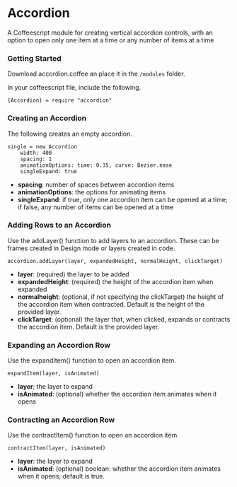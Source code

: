 # Accordion
A Coffeescript module for creating vertical accordion controls, with an option to open only one item at a time or any number of items at a time

### Getting Started
Download accordion.coffee an place it in the `/modules` folder.

In your coffeescript file, include the following.

`{Accordion} = require "accordion"`

### Creating an Accordion
The following creates an empty accordion.
```
single = new Accordion
	width: 400
	spacing: 1
	animationOptions: time: 0.35, curve: Bezier.ease
	singleExpand: true
```
* **spacing**: number of spaces between accordion items
* **animationOptions**: the options for animating items
* **singleExpand**: if true, only one accordion item can be opened at a time; if false, any number of items can be opened at a time
### Adding Rows to an Accordion
Use the addLayer() function to add layers to an accordion. These can be frames created in Design mode or layers created in code. 
```
accordion.addLayer(layer, expandedHeight, normalHeight, clickTarget)
```
* **layer**: (required) the layer to be added
* **expandedHeight**: (required) the height of the accordion item when expanded
* **normalheight**: (optional, if not specifying the clickTarget) the height of the accordion item when contracted. Default is the height of the provided layer.
* **clickTarget**: (optional) the layer that, when clicked, expands or contracts the accordion item. Default is the provided layer.
### Expanding an Accordion Row
Use the expandItem() function to open an accordion item.
```
expandItem(layer, isAnimated)
```
* **layer**; the layer to expand
* **isAnimated**: (optional) whether the accordion item animates when it opens

### Contracting an Accordion Row
Use the contractItem() function to open an accordion item.
```
contractItem(layer, isAnimated)
```
* **layer**: the layer to expand
* **isAnimated**: (optional) boolean: whether the accordion item animates when it opens; default is true.
